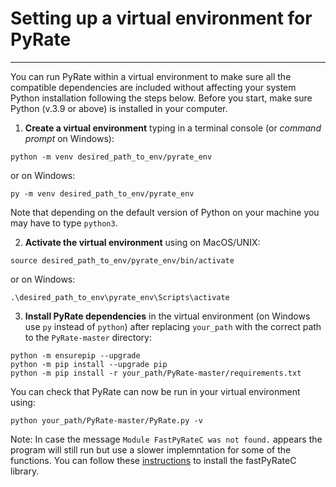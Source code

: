 # Setting up a virtual environment for PyRate

***

You can run PyRate within a virtual environment to make sure all the compatible dependencies are included without affecting your system Python installation following the steps below. 
Before you start, make sure Python (v.3.9 or above) is installed in your computer.    

1) **Create a virtual environment** typing in a terminal console (or *command prompt* on Windows): 

```
python -m venv desired_path_to_env/pyrate_env
```  
or on Windows:

```
py -m venv desired_path_to_env/pyrate_env
```  
Note that depending on the default version of Python on your machine you may have to type `python3`. 

2) **Activate the virtual environment** using on MacOS/UNIX: 

```
source desired_path_to_env/pyrate_env/bin/activate
```
or on Windows:

```
.\desired_path_to_env\pyrate_env\Scripts\activate
```  

3) **Install PyRate dependencies** in the virtual environment (on Windows use `py` instead of `python`) after replacing `your_path` with the correct path to the `PyRate-master` directory:

```
python -m ensurepip --upgrade
python -m pip install --upgrade pip
python -m pip install -r your_path/PyRate-master/requirements.txt
```

You can check that PyRate can now be run in your virtual environment using:
```
python your_path/PyRate-master/PyRate.py -v
```

Note: In case the message `Module FastPyRateC was not found.` appears the program will still run but use a slower implemntation for some of the functions. You can follow these [instructions](https://github.com/dsilvestro/PyRate/blob/master/pyrate_lib/fastPyRateC/README.md) to install the fastPyRateC library.  

